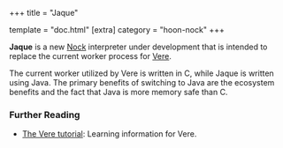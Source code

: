 +++
title = "Jaque"

template = "doc.html"
[extra]
category = "hoon-nock"
+++

**Jaque** is a new [Nock](../nock) interpreter under development that is intended to replace the current worker process for [Vere](../vere).

The current worker utilized by Vere is written in C, while Jaque is written using Java. The primary benefits of switching to Java are the ecosystem benefits and the fact that Java is more memory safe than C.

### Further Reading

- [The Vere tutorial](/docs/vere/_index): Learning information for Vere.
